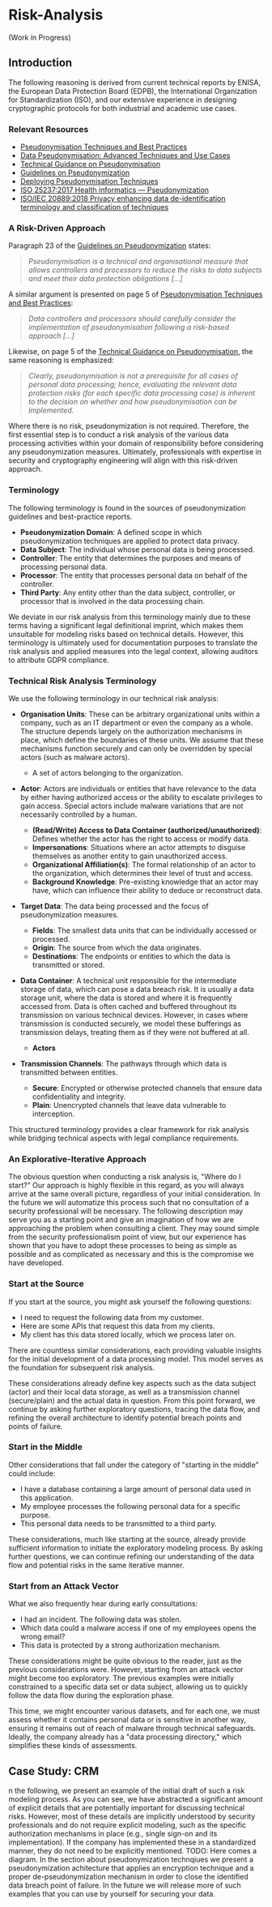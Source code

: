 # Risk-Analysis
(Work in Progress)
## Introduction

The following reasoning is derived from current technical reports by ENISA, the European Data Protection Board (EDPB), the International Organization for Standardization (ISO), and our extensive experience in designing cryptographic protocols for both industrial and academic use cases.

### Relevant Resources

- [Pseudonymisation Techniques and Best Practices](https://www.enisa.europa.eu/publications/pseudonymisation-techniques-and-best-practices)
- [Data Pseudonymisation: Advanced Techniques and Use Cases](https://www.enisa.europa.eu/publications/data-pseudonymisation-advanced-techniques-and-use-cases)
- [Technical Guidance on Pseudonymisation](https://op.europa.eu/en/publication-detail/-/publication/0e1ca64f-29c7-11e9-8d04-01aa75ed71a1/language-en)
- [Guidelines on Pseudonymization](https://www.edpb.europa.eu/our-work-tools/documents/public-consultations/2025/guidelines-012025-pseudonymisation_en)
- [Deploying Pseudonymisation Techniques](https://www.enisa.europa.eu/publications/deploying-pseudonymisation-techniques)
- [ISO 25237:2017 Health informatics — Pseudonymization](https://www.iso.org/obp/ui/#iso\:std\:iso:25237)
- [ISO/IEC 20889:2018 Privacy enhancing data de-identification terminology and classification of techniques](https://www.iso.org/obp/ui/#iso\:std\:iso-iec:20889)


### A Risk-Driven Approach

Paragraph 23 of the [Guidelines on Pseudonymization](https://www.edpb.europa.eu/our-work-tools/documents/public-consultations/2025/guidelines-012025-pseudonymisation_en) states:

> *Pseudonymisation is a technical and organisational measure that allows controllers and processors to reduce the risks to data subjects and meet their data protection obligations [...]*

A similar argument is presented on page 5 of [Pseudonymisation Techniques and Best Practices](https://www.enisa.europa.eu/publications/pseudonymisation-techniques-and-best-practices):

> *Data controllers and processors should carefully consider the implementation of pseudonymisation following a risk-based approach [...]*

Likewise, on page 5 of the [Technical Guidance on Pseudonymisation](https://op.europa.eu/en/publication-detail/-/publication/0e1ca64f-29c7-11e9-8d04-01aa75ed71a1/language-en), the same reasoning is emphasized:

> *Clearly, pseudonymisation is not a prerequisite for all cases of personal data processing; hence, evaluating the relevant data protection risks (for each specific data processing case) is inherent to the decision on whether and how pseudonymisation can be implemented.*

Where there is no risk, pseudonymization is not required. Therefore, the first essential step is to conduct a risk analysis of the various data processing activities within your domain of responsibility before considering any pseudonymization measures. Ultimately, professionals with expertise in security and cryptography engineering will align with this risk-driven approach.

### Terminology

The following terminology is found in the sources of pseudonymization guidelines and best-practice reports.

- **Pseudonymization Domain**: A defined scope in which pseudonymization techniques are applied to protect data privacy.
- **Data Subject**: The individual whose personal data is being processed.
- **Controller**: The entity that determines the purposes and means of processing personal data.
- **Processor**: The entity that processes personal data on behalf of the controller.
- **Third Party**: Any entity other than the data subject, controller, or processor that is involved in the data processing chain.

We deviate in our risk analysis from this terminology mainly due to these terms having a significant legal definitional imprint, which makes them unsuitable for modeling risks based on technical details. However, this terminology is ultimately used for documentation purposes to translate the risk analysis and applied measures into the legal context, allowing auditors to attribute GDPR compliance.

### Technical Risk Analysis Terminology

We use the following terminology in our technical risk analysis:

- **Organisation Units**: These can be arbitrary organizational units within a company, such as an IT department or even the company as a whole. The structure depends largely on the authorization mechanisms in place, which define the boundaries of these units. We assume that these mechanisms function securely and can only be overridden by special actors (such as malware actors).
    - A set of actors belonging to the organization.

- **Actor**: Actors are individuals or entities that have relevance to the data by either having authorized access or the ability to escalate privileges to gain access. Special actors include malware variations that are not necessarily controlled by a human.
    - **(Read/Write) Access to Data Container (authorized/unauthorized)**: Defines whether the actor has the right to access or modify data.
    - **Impersonations**: Situations where an actor attempts to disguise themselves as another entity to gain unauthorized access.
    - **Organizational Affiliation(s)**: The formal relationship of an actor to the organization, which determines their level of trust and access.
    - **Background Knowledge**: Pre-existing knowledge that an actor may have, which can influence their ability to deduce or reconstruct data.

- **Target Data**: The data being processed and the focus of pseudonymization measures.
    - **Fields**: The smallest data units that can be individually accessed or processed.
    - **Origin**: The source from which the data originates.
    - **Destinations**: The endpoints or entities to which the data is transmitted or stored.

- **Data Container**: A technical unit responsible for the intermediate storage of data, which can pose a data breach risk. It is usually a data storage unit, where the data is stored and where it is frequently accessed from. Data is often cached and buffered throughout its transmission on various technical devices. However, in cases where transmission is conducted securely, we model these bufferings as transmission delays, treating them as if they were not buffered at all.
    - **Actors**

- **Transmission Channels**: The pathways through which data is transmitted between entities.
    - **Secure**: Encrypted or otherwise protected channels that ensure data confidentiality and integrity.
    - **Plain**: Unencrypted channels that leave data vulnerable to interception.

This structured terminology provides a clear framework for risk analysis while bridging technical aspects with legal compliance requirements.

### An Explorative-Iterative Approach  
The obvious question when conducting a risk analysis is, "Where do I start?" Our approach is highly flexible in this regard, as you will always arrive at the same overall picture, regardless of your initial consideration. In the future we will automatize this process such that no consultation of a security professional will be necessary. The following description may serve you as a starting point and give an imagination of how we are approaching the problem when consulting a client. They may sound simple from the security professionalism point of view, but our experience has shown that you have to adopt these processes to being as simple as possible and as complicated as necessary and this is the compromise we have developed.

### Start at the Source  
If you start at the source, you might ask yourself the following questions:  
- I need to request the following data from my customer.  
- Here are some APIs that request this data from my clients.  
- My client has this data stored locally, which we process later on.  

There are countless similar considerations, each providing valuable insights for the initial development of a data processing model. This model serves as the foundation for subsequent risk analysis.  

These considerations already define key aspects such as the data subject (actor) and their local data storage, as well as a transmission channel (secure/plain) and the actual data in question. From this point forward, we continue by asking further exploratory questions, tracing the data flow, and refining the overall architecture to identify potential breach points and points of failure.  

### Start in the Middle  
Other considerations that fall under the category of "starting in the middle" could include:  
- I have a database containing a large amount of personal data used in this application.  
- My employee processes the following personal data for a specific purpose.  
- This personal data needs to be transmitted to a third party.  

These considerations, much like starting at the source, already provide sufficient information to initiate the exploratory modeling process. By asking further questions, we can continue refining our understanding of the data flow and potential risks in the same iterative manner.  

### Start from an Attack Vector
What we also frequently hear during early consultations:

- I had an incident. The following data was stolen.  
- Which data could a malware access if one of my employees opens the wrong email?  
- This data is protected by a strong authorization mechanism.  

These considerations might be quite obvious to the reader, just as the previous considerations were. However, starting from an attack vector might become too exploratory. The previous examples were initially constrained to a specific data set or data subject, allowing us to quickly follow the data flow during the exploration phase.  

This time, we might encounter various datasets, and for each one, we must assess whether it contains personal data or is sensitive in another way, ensuring it remains out of reach of malware through technical safeguards. Ideally, the company already has a "data processing directory," which simplifies these kinds of assessments.

## Case Study: CRM
n the following, we present an example of the initial draft of such a risk modeling process. As you can see, we have abstracted a significant amount of explicit details that are potentially important for discussing technical risks. However, most of these details are implicitly understood by security professionals and do not require explicit modeling, such as the specific authorization mechanisms in place (e.g., single sign-on and its implementation). If the company has implemented these in a standardized manner, they do not need to be explicitly mentioned.
TODO: Here comes a diagram.
In the section about pseudonymization technqiues we present a pseudonymization achitecture that applies an encryption technique and a proper de-pseudonymization mechanism in order to close the identified data breach point of failure.
In the future we will release more of such examples that you can use by yourself for securing your data.
